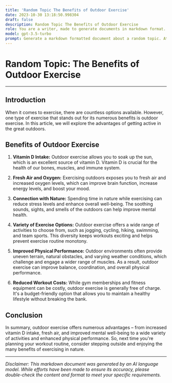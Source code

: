 ```yaml
---
title: 'Random Topic The Benefits of Outdoor Exercise'
date: 2023-10-30 13:18:50.998304
draft: false
description: Random Topic The Benefits of Outdoor Exercise
role: You are a writer, made to generate documents in markdown format. It is very important that all of the documents you generate are in valid markdown format.
model: gpt-3.5-turbo
prompt: Generate a markdown formatted document about a random topic. At the bottom, include a disclaimer explaining that the document was generated by you. The first line of the document should be the title. Make sure that the entire document is in proper markdown format, using a mix of various tags to make the document visually appealing.
---
```


# Random Topic: The Benefits of Outdoor Exercise

---

## Introduction

When it comes to exercise, there are countless options available. However, one type of exercise that stands out for its numerous benefits is outdoor exercise. In this article, we will explore the advantages of getting active in the great outdoors.

## Benefits of Outdoor Exercise

1. **Vitamin D Intake:** Outdoor exercise allows you to soak up the sun, which is an excellent source of vitamin D. Vitamin D is crucial for the health of our bones, muscles, and immune system.

2. **Fresh Air and Oxygen:** Exercising outdoors exposes you to fresh air and increased oxygen levels, which can improve brain function, increase energy levels, and boost your mood.

3. **Connection with Nature:** Spending time in nature while exercising can reduce stress levels and enhance overall well-being. The soothing sounds, sights, and smells of the outdoors can help improve mental health.

4. **Variety of Exercise Options:** Outdoor exercise offers a wide range of activities to choose from, such as jogging, cycling, hiking, swimming, and team sports. This diversity keeps workouts exciting and helps prevent exercise routine monotony.

5. **Improved Physical Performance:** Outdoor environments often provide uneven terrain, natural obstacles, and varying weather conditions, which challenge and engage a wider range of muscles. As a result, outdoor exercise can improve balance, coordination, and overall physical performance.

6. **Reduced Workout Costs:** While gym memberships and fitness equipment can be costly, outdoor exercise is generally free of charge. It's a budget-friendly option that allows you to maintain a healthy lifestyle without breaking the bank.

## Conclusion

In summary, outdoor exercise offers numerous advantages – from increased vitamin D intake, fresh air, and improved mental well-being to a wide variety of activities and enhanced physical performance. So, next time you're planning your workout routine, consider stepping outside and enjoying the many benefits of exercising in nature.

---

*Disclaimer: This markdown document was generated by an AI language model. While efforts have been made to ensure its accuracy, please double-check the content and format to meet your specific requirements.*